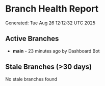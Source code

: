 # Branch Health Report
Generated: Tue Aug 26 12:12:32 UTC 2025

## Active Branches
- **main** - 23 minutes ago by Dashboard Bot

## Stale Branches (>30 days)
No stale branches found
